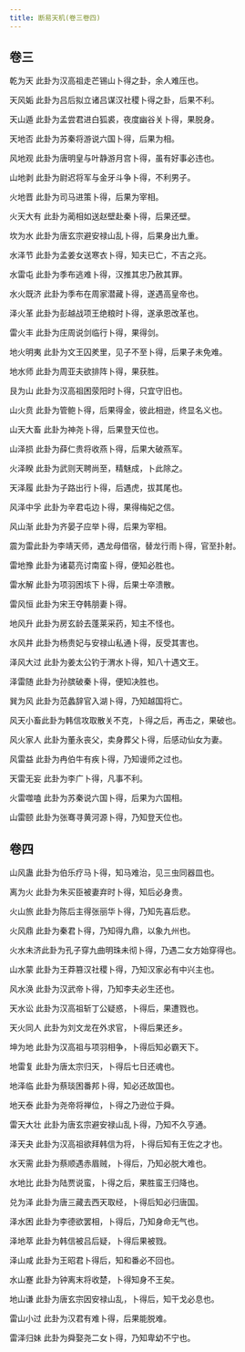 ```yaml
---
title: 断易天机(卷三卷四)
---
```


## 卷三

乾为天 此卦为汉高祖走芒锡山卜得之卦，余人难压也。

天风姤 此卦为吕后拟立诸吕谋汉社稷卜得之卦，后果不利。

天山遁 此卦为孟尝君进白狐裘，夜度幽谷关卜得，果脱身。

天地否 此卦为苏秦将游说六国卜得，后果为相。

风地观 此卦为唐明皇与叶静游月宫卜得，虽有好事必违也。

山地剥 此卦为尉迟将军与金牙斗争卜得，不利男子。

火地晋 此卦为司马进策卜得，后果为宰相。

火天大有 此卦为蔺相如送赵壁赴秦卜得，后果还壁。

坎为水 此卦为唐玄宗避安禄山乱卜得，后果身出九重。

水泽节 此卦为孟姜女送寒衣卜得，知夫已亡，不吉之兆。

水雷屯 此卦为季布逃难卜得，汉推其忠乃赦其罪。

水火既济 此卦为季布在周家潜藏卜得，遂遇高皇帝也。

泽火革 此卦为彭越战项王绝粮时卜得，遂承恩改革也。

雷火丰 此卦为庄周说剑临行卜得，果得剑。

地火明夷 此卦为文王囚羑里，见子不至卜得，后果子未免难。

地水师 此卦为周亚夫欲排阵卜得，果获胜。

艮为山 此卦为汉高祖困荥阳时卜得，只宜守旧也。

山火贲 此卦为管鲍卜得，后果得金，彼此相逊，终显名义也。

山天大畜 此卦为神尧卜得，后果登天位也。

山泽损 此卦为薛仁贵将收燕卜得，后果大破燕军。

火泽睽 此卦为武则天聘尚至，精魅成，卜此除之。

天泽履 此卦为子路出行卜得，后遇虎，拔其尾也。

风泽中孚 此卦为辛君屯边卜得，果得梅妃之信。

风山渐 此卦为齐晏子应举卜得，后果为宰相。

震为雷此卦为李靖天师，遇龙母借宿，替龙行雨卜得，官至扑射。

雷地豫 此卦为诸葛亮讨南蛮卜得，便知必胜也。

雷水解 此卦为项羽困垓下卜得，后果士卒溃散。

雷风恒 此卦为宋王夺韩朋妻卜得。

地风升 此卦为房玄龄去蓬莱采药，知主不怪也。

水风井 此卦为杨贵妃与安禄山私通卜得，反受其害也。

泽风大过 此卦为姜太公钓于渭水卜得，知八十遇文王。

泽雷随 此卦为孙膑破秦卜得，便知决胜也。

巽为风 此卦为范蠡辞官入湖卜得，乃知越国将亡。

风天小畜此卦为韩信攻取散关不克，卜得之后，再击之，果破也。

风火家人 此卦为董永丧父，卖身葬父卜得，后感动仙女为妻。

风雷益 此卦为冉伯牛有疾卜得，乃知谩师之过也。

天雷无妄 此卦为李广卜得，凡事不利。

火雷噬嗑 此卦为苏秦说六国卜得，后果为六国相。

山雷颐 此卦为张骞寻黄河源卜得，乃知登天位也。

## 卷四

山风蛊 此卦为伯乐疗马卜得，知马难治，见三虫同器皿也。

离为火 此卦为朱买臣被妻弃时卜得，知后必身贵。

火山旅 此卦为陈后主得张丽华卜得，乃知先喜后悲。

火风鼎 此卦为秦君卜得，乃知得九鼎，以象九州也。

火水未济此卦为孔子穿九曲明珠未彻卜得，乃遇二女方始穿得也。

山水蒙 此卦为王莽篡汉社稷卜得，乃知汉家必有中兴主也。

风水涣 此卦为汉武帝卜得，乃知李夫必生还也。

天水讼 此卦为汉高祖斩丁公疑惑，卜得后，果遭戮也。

天火同人 此卦为刘文龙在外求官，卜得后果还乡。

坤为地 此卦为汉高祖与项羽相争，卜得后知必霸天下。

地雷复 此卦为唐太宗归天，卜得后七日还魂也。

地泽临 此卦为蔡琰困番邦卜得，知必还故国也。

地天泰 此卦为尧帝将禅位，卜得之乃逊位于舜。

雷天大壮 此卦为唐玄宗避安禄山乱卜得，乃知不久亨通。

泽天夬 此卦为汉高祖欲拜韩信为将，卜得后知有王佐之才也。

水天需 此卦为蔡顺遇赤眉贼，卜得后，乃知必脱大难也。

水地比 此卦为陆贾说蛮，卜得之后，果胜蛮王归降也。

兑为泽 此卦为唐三藏去西天取经，卜得后知必归唐国。

泽水困 此卦为李德欲罢相，卜得后，乃知身命无气也。

泽地萃 此卦为韩信被吕后疑，卜得后果被戮。

泽山咸 此卦为王昭君卜得后，知和番必不回也。

水山蹇 此卦为钟离末将收楚，卜得知身不王矣。

地山谦 此卦为唐玄宗因安禄山乱，卜得后，知干戈必息也。

雷山小过 此卦为汉君有难卜得，后果能脱难。

雷泽归妹 此卦为舜娶尧二女卜得，乃知卑幼不宁也。
